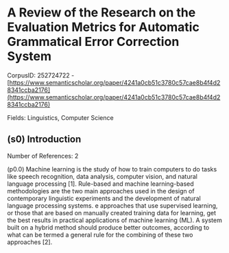 # A Review of the Research on the Evaluation Metrics for Automatic Grammatical Error Correction System

CorpusID: 252724722 - [https://www.semanticscholar.org/paper/4241a0cb51c3780c57cae8b4f4d28341ccba2176](https://www.semanticscholar.org/paper/4241a0cb51c3780c57cae8b4f4d28341ccba2176)

Fields: Linguistics, Computer Science

## (s0) Introduction
Number of References: 2

(p0.0) Machine learning is the study of how to train computers to do tasks like speech recognition, data analysis, computer vision, and natural language processing [1]. Rule-based and machine learning-based methodologies are the two main approaches used in the design of contemporary linguistic experiments and the development of natural language processing systems. e approaches that use supervised learning, or those that are based on manually created training data for learning, get the best results in practical applications of machine learning (ML). A system built on a hybrid method should produce better outcomes, according to what can be termed a general rule for the combining of these two approaches [2].
